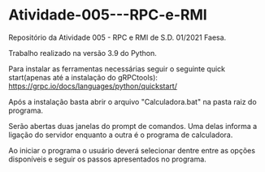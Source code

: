 # Atividade-005---RPC-e-RMI
Repositório da Atividade 005 - RPC e RMI de S.D. 01/2021 Faesa.

Trabalho realizado na versão 3.9 do Python.

Para instalar as ferramentas necessárias seguir o seguinte quick start(apenas até a instalação do gRPCtools): https://grpc.io/docs/languages/python/quickstart/

Após a instalação basta abrir o arquivo "Calculadora.bat" na pasta raiz do programa. 

Serão abertas duas janelas do prompt de comandos. Uma delas informa a ligação do servidor enquanto a outra é o programa de calculadora.

Ao iniciar o programa o usuário deverá selecionar dentre entre as opções disponíveis e seguir os passos apresentados no programa.
